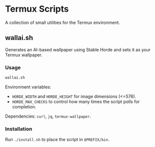 # Termux Scripts

A collection of small utilities for the Termux environment.

## wallai.sh

Generates an AI-based wallpaper using Stable Horde and sets it as your Termux wallpaper.

### Usage
```bash
wallai.sh
```

Environment variables:
- `HORDE_WIDTH` and `HORDE_HEIGHT` for image dimensions (<=576).
- `HORDE_MAX_CHECKS` to control how many times the script polls for completion.

Dependencies: `curl`, `jq`, `termux-wallpaper`.

### Installation
Run `./install.sh` to place the script in `$PREFIX/bin`.
